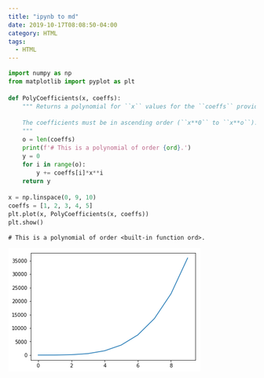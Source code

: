```yaml
---
title: "ipynb to md"
date: 2019-10-17T08:08:50-04:00
category: HTML
tags:
  - HTML
---
```



```python
import numpy as np
from matplotlib import pyplot as plt

def PolyCoefficients(x, coeffs):
    """ Returns a polynomial for ``x`` values for the ``coeffs`` provided.

    The coefficients must be in ascending order (``x**0`` to ``x**o``).
    """
    o = len(coeffs)
    print(f'# This is a polynomial of order {ord}.')
    y = 0
    for i in range(o):
        y += coeffs[i]*x**i
    return y

x = np.linspace(0, 9, 10)
coeffs = [1, 2, 3, 4, 5]
plt.plot(x, PolyCoefficients(x, coeffs))
plt.show()
```

    # This is a polynomial of order <built-in function ord>.
    


![png](Untitled2_files/Untitled2_0_1.png)



```python

```
